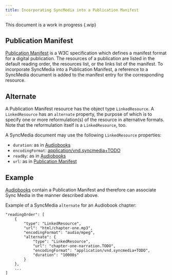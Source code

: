 ```yaml
---
title: Incorporating SyncMedia into a Publication Manifest
---
```

This document is a work in progress {.wip}

## Publication Manifest

[Publication Manifest](https://www.w3.org/TR/pub-manifest/) is a W3C specification which defines a manifest format for a digital publication. The resources of a publication are listed in the default reading order, the resources list, or the links list of the manifest. To incorporate SyncMedia into a Publication Manifest, a reference to a SyncMedia document is added to the manifest entry for the corresponding resource.

## Alternate

A Publication Manifest resource has the object type `LinkedResource`. A `LinkedResource` has an `alternate` property, the purpose of which is to specify one or more reformulation(s) of the resource in alternative formats. Note that the reformulation itself is a `LinkedResource`, too.

A SyncMedia document may use the following `LinkedResource` properties:

* `duration`: as in [Audiobooks](https://w3c.github.io/audiobooks/index.html#audio-duration)
* `encodingFormat`: [application/vnd.syncmedia+TODO](sync-media.html#mimetype)
* `readBy`: as in [Audiobooks](https://w3c.github.io/audiobooks/#audio-creators)
* `url`: as in [Publication Manifest](https://www.w3.org/TR/pub-manifest/#address)

## Example

[Audiobooks](https://www.w3.org/TR/audiobooks/) contain a Publication Manifest and therefore can associate Sync Media in the manner described above.

Example of a SyncMedia `alternate` for an Audiobook chapter:

```
"readingOrder": [
    {
        "type": "LinkedResource",
        "url": "html/chapter-one.mp3",
        "encodingFormat": "audio/mpeg",
        "alternate": {
            "type": "LinkedResource",
            "url": "chapter-one-narration.TODO",
            "encodingFormat": "application/vnd.syncmedia+TODO",
            "duration": "10000s"
        }
    },
    ...
]
```